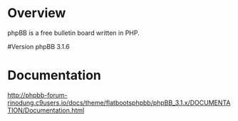 # Overview
phpBB is a free bulletin board written in PHP.

#Version
phpBB 3.1.6

# Documentation
http://phpbb-forum-rinodung.c9users.io/docs/theme/flatbootsphpbb/phpBB_3.1.x/DOCUMENTATION/Documentation.html
